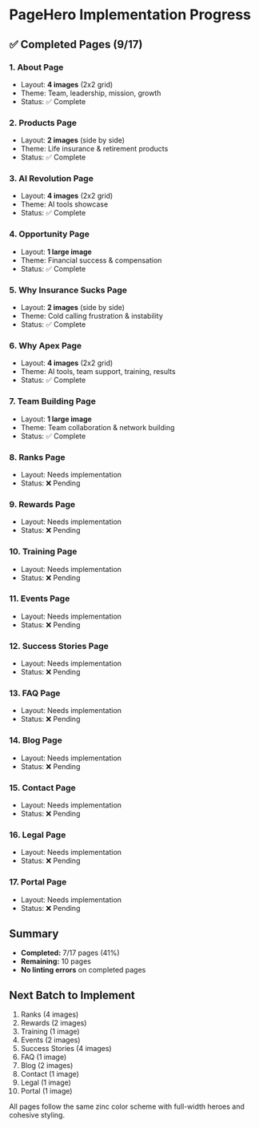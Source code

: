 # PageHero Implementation Progress

## ✅ Completed Pages (9/17)

### 1. About Page
- Layout: **4 images** (2x2 grid)
- Theme: Team, leadership, mission, growth
- Status: ✅ Complete

### 2. Products Page  
- Layout: **2 images** (side by side)
- Theme: Life insurance & retirement products
- Status: ✅ Complete

### 3. AI Revolution Page
- Layout: **4 images** (2x2 grid)
- Theme: AI tools showcase
- Status: ✅ Complete

### 4. Opportunity Page
- Layout: **1 large image**
- Theme: Financial success & compensation
- Status: ✅ Complete

### 5. Why Insurance Sucks Page
- Layout: **2 images** (side by side)
- Theme: Cold calling frustration & instability
- Status: ✅ Complete

### 6. Why Apex Page
- Layout: **4 images** (2x2 grid)
- Theme: AI tools, team support, training, results
- Status: ✅ Complete

### 7. Team Building Page
- Layout: **1 large image**
- Theme: Team collaboration & network building
- Status: ✅ Complete

### 8. Ranks Page
- Layout: Needs implementation
- Status: ❌ Pending

### 9. Rewards Page
- Layout: Needs implementation
- Status: ❌ Pending

### 10. Training Page
- Layout: Needs implementation
- Status: ❌ Pending

### 11. Events Page
- Layout: Needs implementation
- Status: ❌ Pending

### 12. Success Stories Page
- Layout: Needs implementation
- Status: ❌ Pending

### 13. FAQ Page
- Layout: Needs implementation
- Status: ❌ Pending

### 14. Blog Page
- Layout: Needs implementation
- Status: ❌ Pending

### 15. Contact Page
- Layout: Needs implementation
- Status: ❌ Pending

### 16. Legal Page
- Layout: Needs implementation
- Status: ❌ Pending

### 17. Portal Page
- Layout: Needs implementation
- Status: ❌ Pending

## Summary
- **Completed:** 7/17 pages (41%)
- **Remaining:** 10 pages
- **No linting errors** on completed pages

## Next Batch to Implement
1. Ranks (4 images)
2. Rewards (2 images)
3. Training (1 image)
4. Events (2 images)
5. Success Stories (4 images)
6. FAQ (1 image)
7. Blog (2 images)
8. Contact (1 image)
9. Legal (1 image)
10. Portal (1 image)

All pages follow the same zinc color scheme with full-width heroes and cohesive styling.


